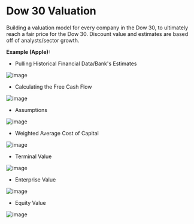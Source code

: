 # Dow 30 Valuation
Building a valuation model for every company in the Dow 30, to ultimately reach a fair price for the Dow 30. Discount value and estimates are based off of analysts/sector growth.

**Example (Apple):**
- Pulling Historical Financial Data/Bank's Estimates

![image](https://user-images.githubusercontent.com/68554481/178504844-bb585f0a-468c-4c44-805f-07827defa241.png)


- Calculating the Free Cash Flow

![image](https://user-images.githubusercontent.com/68554481/178505061-38f16a6e-de68-45a9-812c-23ecb9897fcc.png)



- Assumptions

![image](https://user-images.githubusercontent.com/68554481/182263479-d55344cc-a549-4614-9460-43769f09faac.png)



- Weighted Average Cost of Capital

![image](https://user-images.githubusercontent.com/68554481/178505318-60beebe4-db26-4229-8a39-d87480ec9783.png)



- Terminal Value

![image](https://user-images.githubusercontent.com/68554481/178505374-799502a0-de2b-4c5c-8ecc-75bcf9a7de9a.png)



- Enterprise Value

![image](https://user-images.githubusercontent.com/68554481/178505441-3ba4361e-57ca-46c5-b2b1-eb2f85b36327.png)



- Equity Value

![image](https://user-images.githubusercontent.com/68554481/178505502-35aecd42-eb1f-463c-b1b5-c0e9f4810afd.png)


